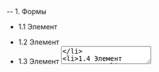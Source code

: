 -- 1. Формы

- 1.1 Элемент <form>
- 1.2 Элемент <label>
- 1.3 Элемент <textarea>
- 1.4 Элемент <textarea>
- 1.5 Элемент <select>
- 1.6 Элемент <datalist>
- 1.7 Группировка полей

---

-- 2. Валидация Форма

- 2.1 Валидация
- 2.2 Атрибуты валидации
- 2.3 Псевдоклассы состояния :enabled и :disabled

---

-- 3. CSS-методологии

- 3.1 Методология BEM
- 3.2 Блок
- 3.3 Элемент
- 3.4 Модификатор
- 3.5 Микс
- 3.6 Селекторы
- 3.7 Секция товаров

---

-- 4. Препроцессоры

- 4.1 Переменные
- 4.2 Вложенные правила
- 4.3 Арифметические операции
- 4.4 Директива @import
- 4.5 Директива @extend
- 4.6 Директива @mixin
- 4.7 Директива @each
- 4.8 Карты (словари)
- 4.9 Вендорные префиксы

---

-- 5. Адаптивная вёрстка

- 5.1 Медиа-запросы
- 5.2
- 5.3
- 5.4

---
